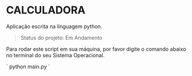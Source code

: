 <h1>CALCULADORA</h1>
<p>Aplicação escrita na linguagem python.</p>

> Status do projeto: Em Andamento

Para rodar este script em sua máquina, por favor digite o comando abaixo no terminal do seu Sistema Operacional.

´
python main.py
´
